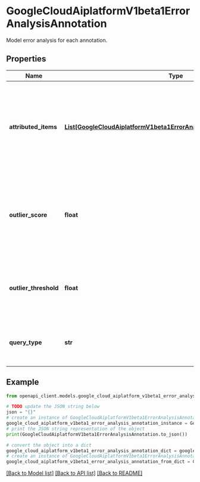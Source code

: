 # GoogleCloudAiplatformV1beta1ErrorAnalysisAnnotation

Model error analysis for each annotation.

## Properties

Name | Type | Description | Notes
------------ | ------------- | ------------- | -------------
**attributed_items** | [**List[GoogleCloudAiplatformV1beta1ErrorAnalysisAnnotationAttributedItem]**](GoogleCloudAiplatformV1beta1ErrorAnalysisAnnotationAttributedItem.md) | Attributed items for a given annotation, typically representing neighbors from the training sets constrained by the query type. | [optional] 
**outlier_score** | **float** | The outlier score of this annotated item. Usually defined as the min of all distances from attributed items. | [optional] 
**outlier_threshold** | **float** | The threshold used to determine if this annotation is an outlier or not. | [optional] 
**query_type** | **str** | The query type used for finding the attributed items. | [optional] 

## Example

```python
from openapi_client.models.google_cloud_aiplatform_v1beta1_error_analysis_annotation import GoogleCloudAiplatformV1beta1ErrorAnalysisAnnotation

# TODO update the JSON string below
json = "{}"
# create an instance of GoogleCloudAiplatformV1beta1ErrorAnalysisAnnotation from a JSON string
google_cloud_aiplatform_v1beta1_error_analysis_annotation_instance = GoogleCloudAiplatformV1beta1ErrorAnalysisAnnotation.from_json(json)
# print the JSON string representation of the object
print(GoogleCloudAiplatformV1beta1ErrorAnalysisAnnotation.to_json())

# convert the object into a dict
google_cloud_aiplatform_v1beta1_error_analysis_annotation_dict = google_cloud_aiplatform_v1beta1_error_analysis_annotation_instance.to_dict()
# create an instance of GoogleCloudAiplatformV1beta1ErrorAnalysisAnnotation from a dict
google_cloud_aiplatform_v1beta1_error_analysis_annotation_from_dict = GoogleCloudAiplatformV1beta1ErrorAnalysisAnnotation.from_dict(google_cloud_aiplatform_v1beta1_error_analysis_annotation_dict)
```
[[Back to Model list]](../README.md#documentation-for-models) [[Back to API list]](../README.md#documentation-for-api-endpoints) [[Back to README]](../README.md)



